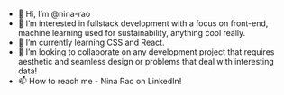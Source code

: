 - 👋 Hi, I’m @nina-rao
- 👀 I’m interested in fullstack development with a focus on front-end, machine learning used for sustainability, anything cool really.
- 🌱 I’m currently learning CSS and React.
- 💞️ I’m looking to collaborate on any development project that requires aesthetic and seamless design or problems that deal with interesting data!
- 📫 How to reach me - Nina Rao on LinkedIn!

<!---
nina-rao/nina-rao is a ✨ special ✨ repository because its `README.md` (this file) appears on your GitHub profile.
You can click the Preview link to take a look at your changes.
--->
